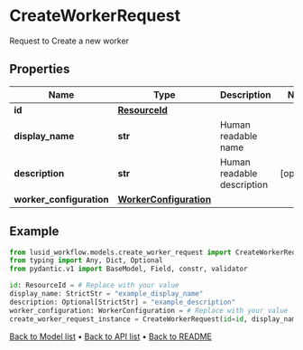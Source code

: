 # CreateWorkerRequest

Request to Create a new worker
## Properties
Name | Type | Description | Notes
------------ | ------------- | ------------- | -------------
**id** | [**ResourceId**](ResourceId.md) |  | 
**display_name** | **str** | Human readable name | 
**description** | **str** | Human readable description | [optional] 
**worker_configuration** | [**WorkerConfiguration**](WorkerConfiguration.md) |  | 
## Example

```python
from lusid_workflow.models.create_worker_request import CreateWorkerRequest
from typing import Any, Dict, Optional
from pydantic.v1 import BaseModel, Field, constr, validator

id: ResourceId = # Replace with your value
display_name: StrictStr = "example_display_name"
description: Optional[StrictStr] = "example_description"
worker_configuration: WorkerConfiguration = # Replace with your value
create_worker_request_instance = CreateWorkerRequest(id=id, display_name=display_name, description=description, worker_configuration=worker_configuration)

```

[Back to Model list](../README.md#documentation-for-models) &#8226; [Back to API list](../README.md#documentation-for-api-endpoints) &#8226; [Back to README](../README.md)

